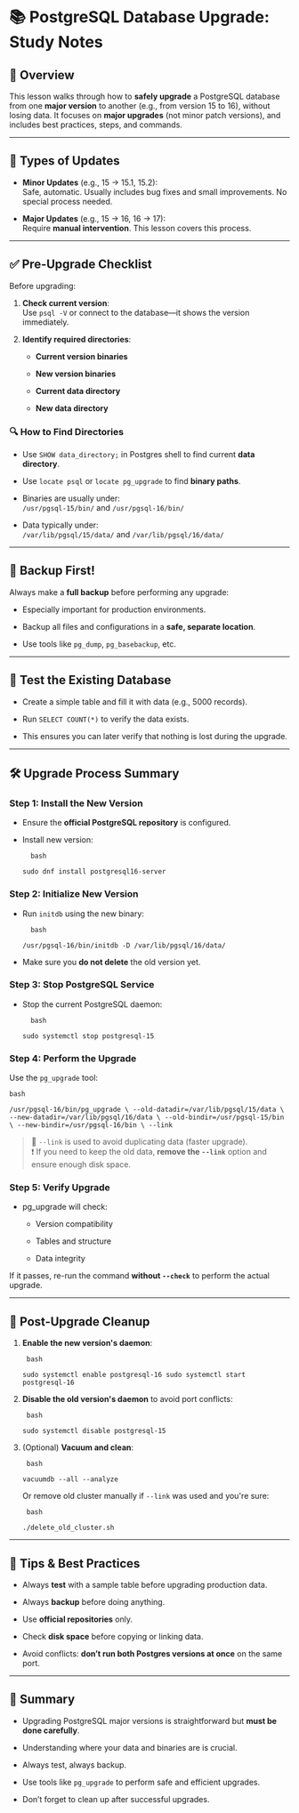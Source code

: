 # 📚 PostgreSQL Database Upgrade: Study Notes

## 🧠 **Overview**

This lesson walks through how to **safely upgrade** a PostgreSQL database from one **major version** to another (e.g., from version 15 to 16), without losing data. It focuses on **major upgrades** (not minor patch versions), and includes best practices, steps, and commands.

---

## 🔄 **Types of Updates**

- **Minor Updates** (e.g., 15 → 15.1, 15.2):  
    Safe, automatic. Usually includes bug fixes and small improvements. No special process needed.
    
- **Major Updates** (e.g., 15 → 16, 16 → 17):  
    Require **manual intervention**. This lesson covers this process.
    

---

## ✅ **Pre-Upgrade Checklist**

Before upgrading:

1. **Check current version**:  
    Use `psql -V` or connect to the database—it shows the version immediately.
    
2. **Identify required directories**:
    
    - **Current version binaries**
        
    - **New version binaries**
        
    - **Current data directory**
        
    - **New data directory**
        

### 🔍 How to Find Directories

- Use `SHOW data_directory;` in Postgres shell to find current **data directory**.
    
- Use `locate psql` or `locate pg_upgrade` to find **binary paths**.
    
- Binaries are usually under:  
    `/usr/pgsql-15/bin/` and `/usr/pgsql-16/bin/`
    
- Data typically under:  
    `/var/lib/pgsql/15/data/` and `/var/lib/pgsql/16/data/`
    

---

## 💾 **Backup First!**

Always make a **full backup** before performing any upgrade:

- Especially important for production environments.
    
- Backup all files and configurations in a **safe, separate location**.
    
- Use tools like `pg_dump`, `pg_basebackup`, etc.
    

---

## 🧪 **Test the Existing Database**

- Create a simple table and fill it with data (e.g., 5000 records).
    
- Run `SELECT COUNT(*)` to verify the data exists.
    
- This ensures you can later verify that nothing is lost during the upgrade.
    

---

## 🛠️ **Upgrade Process Summary**

### Step 1: Install the New Version

- Ensure the **official PostgreSQL repository** is configured.
    
- Install new version:
    
		bash
	
    `sudo dnf install postgresql16-server`
    

### Step 2: Initialize New Version

- Run `initdb` using the new binary:
    
		bash
    
    `/usr/pgsql-16/bin/initdb -D /var/lib/pgsql/16/data/`
    
- Make sure you **do not delete** the old version yet.
    

### Step 3: Stop PostgreSQL Service

- Stop the current PostgreSQL daemon:
    
		bash
    
    `sudo systemctl stop postgresql-15`
    

### Step 4: Perform the Upgrade

Use the `pg_upgrade` tool:

	bash

`/usr/pgsql-16/bin/pg_upgrade \ --old-datadir=/var/lib/pgsql/15/data \ --new-datadir=/var/lib/pgsql/16/data \ --old-bindir=/usr/pgsql-15/bin \ --new-bindir=/usr/pgsql-16/bin \ --link`

> 🔗 `--link` is used to avoid duplicating data (faster upgrade).  
> ❗ If you need to keep the old data, **remove the `--link`** option and ensure enough disk space.

### Step 5: Verify Upgrade

- pg_upgrade will check:
    
    - Version compatibility
        
    - Tables and structure
        
    - Data integrity
        

If it passes, re-run the command **without `--check`** to perform the actual upgrade.

---

## 🧹 **Post-Upgrade Cleanup**

1. **Enable the new version's daemon**:
    
		bash
	
    `sudo systemctl enable postgresql-16 sudo systemctl start postgresql-16`
    
2. **Disable the old version's daemon** to avoid port conflicts:
    
		bash
    
    `sudo systemctl disable postgresql-15`
    
3. (Optional) **Vacuum and clean**:
    
		bash
    
    `vacuumdb --all --analyze`
    
    Or remove old cluster manually if `--link` was used and you're sure:
    
		bash
    
    `./delete_old_cluster.sh`
    

---

## 🔁 **Tips & Best Practices**

- Always **test** with a sample table before upgrading production data.
    
- Always **backup** before doing anything.
    
- Use **official repositories** only.
    
- Check **disk space** before copying or linking data.
    
- Avoid conflicts: **don’t run both Postgres versions at once** on the same port.
    

---

## 🎯 Summary

- Upgrading PostgreSQL major versions is straightforward but **must be done carefully**.
    
- Understanding where your data and binaries are is crucial.
    
- Always test, always backup.
    
- Use tools like `pg_upgrade` to perform safe and efficient upgrades.
    
- Don’t forget to clean up after successful upgrades.